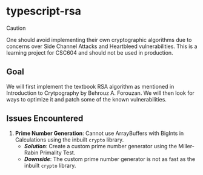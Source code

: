 # typescript-rsa

> [!CAUTION]
> One should avoid implementing their own cryptographic algorithms due to concerns over Side Channel Attacks and Heartbleed vulnerabilities. This is a learning project for CSC604 and should not be used in production.

<!-- GOAL -->
## Goal
We will first implement the textbook RSA algorithm as mentioned in Introduction to Crytpography by Behrouz A. Forouzan. 
We will then look for ways to optimize it and patch some of the known vulnerabilities.


## Issues Encountered
1. **Prime Number Generation**: Cannot use ArrayBuffers with BigInts in Calculations using the inbuilt `crypto` library.
    - ***Solution***: Create a custom prime number generator using the Miller-Rabin Primality Test.
    - ***Downside***: The custom prime number generator is not as fast as the inbuilt `crypto` library.
